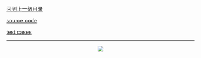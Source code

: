 [回到上一级目录](https://github.com/zhaochenyou/Way-to-Algorithm/blob/master/Chapter-1-Sort/README.md)

[source code](https://github.com/zhaochenyou/Way-to-Algorithm/raw/master/Chapter-1-Sort/src/MergeSort.hpp)

[test cases](https://github.com/zhaochenyou/Way-to-Algorithm/raw/master/Chapter-1-Sort/src/MergeSort.cpp)

----------
<p align="center"><img src="https://github.com/zhaochenyou/Way-to-Algorithm/raw/master/Chapter-1-Sort/res/MergeSort.png" /></p>

